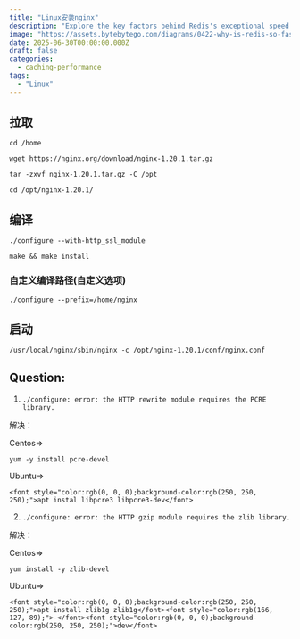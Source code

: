 ```yaml
---
title: "Linux安装nginx"
description: "Explore the key factors behind Redis's exceptional speed."
image: "https://assets.bytebytego.com/diagrams/0422-why-is-redis-so-fast.png"
date: 2025-06-30T00:00:00.000Z
draft: false
categories:
  - caching-performance
tags:
  - "Linux"
---
```

## 拉取
`cd /home`

`wget https://nginx.org/download/nginx-1.20.1.tar.gz`

`tar -zxvf nginx-1.20.1.tar.gz -C /opt`

`cd /opt/nginx-1.20.1/`

## 编译
`./configure --with-http_ssl_module`

`make && make install`

### 自定义编译路径(自定义选项)
`./configure --prefix=/home/nginx`



## 启动
`/usr/local/nginx/sbin/nginx -c /opt/nginx-1.20.1/conf/nginx.conf `

<font style="color:rgb(192, 52, 29);background-color:rgb(251, 229, 225);"></font>

## Question:
1. `./configure: error: the HTTP rewrite module requires the PCRE library.`

解决：

Centos=>

`yum -y install pcre-devel`

Ubuntu=>

`<font style="color:rgb(0, 0, 0);background-color:rgb(250, 250, 250);">apt instal libpcre3 libpcre3-dev</font>`

2. `./configure: error: the HTTP gzip module requires the zlib library.`

解决：

Centos=>

`yum install -y zlib-devel`

Ubuntu=>

`<font style="color:rgb(0, 0, 0);background-color:rgb(250, 250, 250);">apt install zlib1g zlib1g</font><font style="color:rgb(166, 127, 89);">-</font><font style="color:rgb(0, 0, 0);background-color:rgb(250, 250, 250);">dev</font>`

